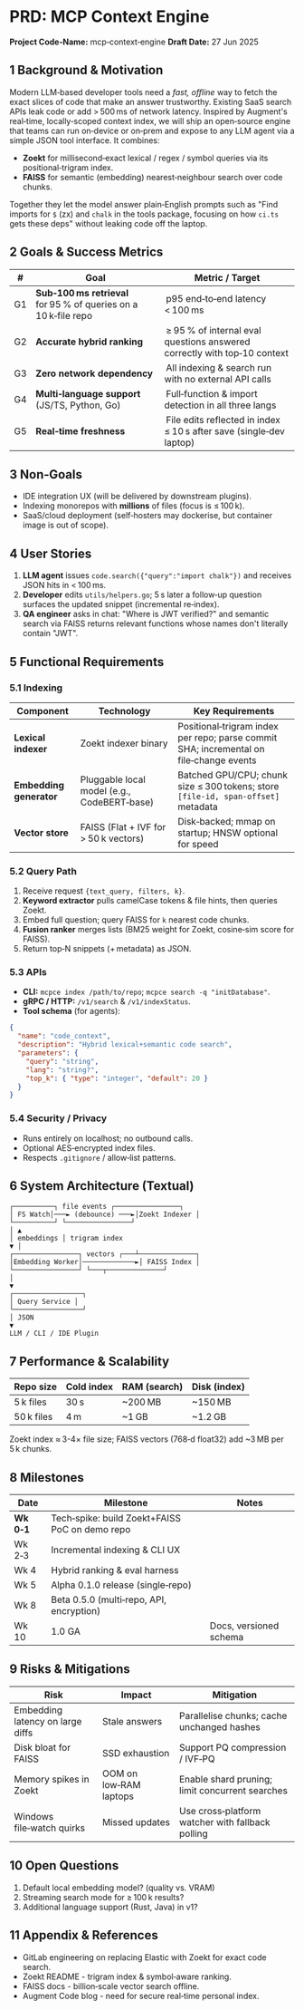 # PRD: MCP Context Engine

**Project Code‑Name:** mcp‑context‑engine
**Draft Date:** 27 Jun 2025

## 1 Background & Motivation

Modern LLM‑based developer tools need a _fast, offline_ way to fetch the exact slices of code that make an answer trustworthy. Existing SaaS search APIs leak code or add > 500 ms of network latency. Inspired by Augment's real‑time, locally‑scoped context index, we will ship an open‑source engine that teams can run on‑device or on‑prem and expose to any LLM agent via a simple JSON tool interface. It combines:

- **Zoekt** for millisecond‑exact lexical / regex / symbol queries via its positional‑trigram index.
- **FAISS** for semantic (embedding) nearest‑neighbour search over code chunks.

Together they let the model answer plain‑English prompts such as "Find imports for `$` (zx) and `chalk` in the tools package, focusing on how `ci.ts` gets these deps" without leaking code off the laptop.

## 2 Goals & Success Metrics

| #   | Goal                                                             | Metric / Target                                                           |
| --- | ---------------------------------------------------------------- | ------------------------------------------------------------------------- |
| G1  | **Sub‑100 ms retrieval** for 95 % of queries on a 10 k‑file repo |  p95 end‑to‑end latency < 100 ms                                          |
| G2  | **Accurate hybrid ranking**                                      |  ≥ 95 % of internal eval questions answered correctly with top‑10 context |
| G3  | **Zero network dependency**                                      |  All indexing & search run with no external API calls                     |
| G4  | **Multi‑language support** (JS/TS, Python, Go)                   |  Full‑function & import detection in all three langs                      |
| G5  | **Real‑time freshness**                                          |  File edits reflected in index ≤ 10 s after save (single‑dev laptop)      |

## 3 Non‑Goals

- IDE integration UX (will be delivered by downstream plugins).
- Indexing monorepos with **millions** of files (focus is ≤ 100 k).
- SaaS/cloud deployment (self‑hosters may dockerise, but container image is out of scope).

## 4 User Stories

1. **LLM agent** issues `code.search({"query":"import chalk"})` and receives JSON hits in < 100 ms.
2. **Developer** edits `utils/helpers.go`; 5 s later a follow‑up question surfaces the updated snippet (incremental re‑index).
3. **QA engineer** asks in chat: "Where is JWT verified?" and semantic search via FAISS returns relevant functions whose names don't literally contain "JWT".

## 5 Functional Requirements

### 5.1 Indexing

| Component               | Technology                                  | Key Requirements                                                                       |
| ----------------------- | ------------------------------------------- | -------------------------------------------------------------------------------------- |
| **Lexical indexer**     | Zoekt indexer binary                        | Positional‑trigram index per repo; parse commit SHA; incremental on file‑change events |
| **Embedding generator** | Pluggable local model (e.g., CodeBERT‑base) | Batched GPU/CPU; chunk size ≤ 300 tokens; store `[file‑id, span‑offset]` metadata      |
| **Vector store**        | FAISS (Flat + IVF for > 50 k vectors)       | Disk‑backed; mmap on startup; HNSW optional for speed                                  |

### 5.2 Query Path

1. Receive request `{text_query, filters, k}`.
2. **Keyword extractor** pulls camelCase tokens & file hints, then queries Zoekt.
3. Embed full question; query FAISS for `k` nearest code chunks.
4. **Fusion ranker** merges lists (BM25 weight for Zoekt, cosine‑sim score for FAISS).
5. Return top‑N snippets (+ metadata) as JSON.

### 5.3 APIs

- **CLI:** `mcpce index /path/to/repo`; `mcpce search -q "initDatabase"`.
- **gRPC / HTTP:** `/v1/search` & `/v1/indexStatus`.
- **Tool schema** (for agents):

```json
{
  "name": "code_context",
  "description": "Hybrid lexical+semantic code search",
  "parameters": {
    "query": "string",
    "lang": "string?",
    "top_k": { "type": "integer", "default": 20 }
  }
}
```

### 5.4 Security / Privacy

- Runs entirely on localhost; no outbound calls.
- Optional AES‑encrypted index files.
- Respects `.gitignore` / allow‑list patterns.

## 6 System Architecture (Textual)

```
┌──────────┐ file events ┌────────────────┐
│ FS Watch│───► (debounce) ───►│Zoekt Indexer │
└──────────┘ └────────────────┘
│ ▲
│ embeddings │ trigram index
▼ │
┌────────────────┐ vectors ┌───┴──────────────┐
│Embedding Worker│─────────────►│ FAISS Index │
└────────────────┘ └───┬──────────────┘
│
▼
┌─────────────────┐
│ Query Service │
└─────────────────┘
│ JSON
▼
LLM / CLI / IDE Plugin
```

## 7 Performance & Scalability

| Repo size  | Cold index | RAM (search) | Disk (index) |
| ---------- | ---------- | ------------ | ------------ |
| 5 k files  | 30 s       | \~200 MB     | \~150 MB     |
| 50 k files | 4 m        | \~1 GB       | \~1.2 GB     |

Zoekt index ≈ 3-4× file size; FAISS vectors (768‑d float32) add \~3 MB per 5 k chunks.

## 8 Milestones

| Date       | Milestone                                      | Notes                  |
| ---------- | ---------------------------------------------- | ---------------------- |
| **Wk 0‑1** | Tech‑spike: build Zoekt+FAISS PoC on demo repo |                        |
| Wk 2‑3     | Incremental indexing & CLI UX                  |                        |
| Wk 4       | Hybrid ranking & eval harness                  |                        |
| Wk 5       | Alpha 0.1.0 release (single‑repo)              |                        |
| Wk 8       | Beta 0.5.0 (multi‑repo, API, encryption)       |                        |
| Wk 10      | 1.0 GA                                         | Docs, versioned schema |

## 9 Risks & Mitigations

| Risk                             | Impact                 | Mitigation                                       |
| -------------------------------- | ---------------------- | ------------------------------------------------ |
| Embedding latency on large diffs | Stale answers          | Parallelise chunks; cache unchanged hashes       |
| Disk bloat for FAISS             | SSD exhaustion         | Support PQ compression / IVF‑PQ                  |
| Memory spikes in Zoekt           | OOM on low‑RAM laptops | Enable shard pruning; limit concurrent searches  |
| Windows file‑watch quirks        | Missed updates         | Use cross‑platform watcher with fallback polling |

## 10 Open Questions

1. Default local embedding model? (quality vs. VRAM)
2. Streaming search mode for ≥ 100 k results?
3. Additional language support (Rust, Java) in v1?

## 11 Appendix & References

- GitLab engineering on replacing Elastic with Zoekt for exact code search.
- Zoekt README - trigram index & symbol‑aware ranking.
- FAISS docs - billion‑scale vector search offline.
- Augment Code blog - need for secure real‑time personal index.
